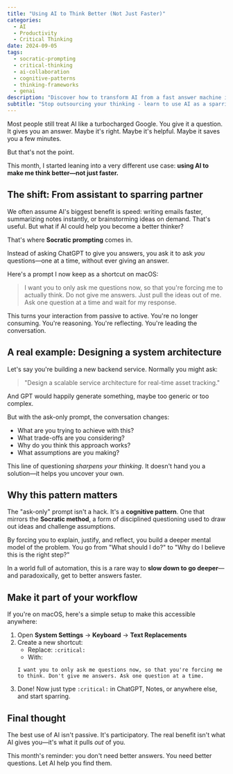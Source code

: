 ```yaml
---
title: "Using AI to Think Better (Not Just Faster)"
categories:
  - AI
  - Productivity
  - Critical Thinking
date: 2024-09-05
tags:
  - socratic-prompting
  - critical-thinking
  - ai-collaboration
  - cognitive-patterns
  - thinking-frameworks
  - genai
description: "Discover how to transform AI from a fast answer machine into a thinking partner using Socratic prompting to improve your reasoning and decision-making process."
subtitle: "Stop outsourcing your thinking - learn to use AI as a sparring partner that makes you think better, not just faster, through disciplined questioning."
---
```


Most people still treat AI like a turbocharged Google. You give it a question. It gives you an answer. Maybe it's right. Maybe it's helpful. Maybe it saves you a few minutes.

But that's not the point.

This month, I started leaning into a very different use case: **using AI to make me think better—not just faster.**

## The shift: From assistant to sparring partner

We often assume AI's biggest benefit is speed: writing emails faster, summarizing notes instantly, or brainstorming ideas on demand. That's useful. But what if AI could help you become a better thinker?

That's where **Socratic prompting** comes in.

Instead of asking ChatGPT to give you answers, you ask it to ask _you_ questions—one at a time, without ever giving an answer.

Here's a prompt I now keep as a shortcut on macOS:

> I want you to only ask me questions now, so that you're forcing me to actually think. Do not give me answers. Just pull the ideas out of me. Ask one question at a time and wait for my response.

This turns your interaction from passive to active. You're no longer consuming. You're reasoning. You're reflecting. You're leading the conversation.

## A real example: Designing a system architecture

Let's say you're building a new backend service. Normally you might ask:

> "Design a scalable service architecture for real-time asset tracking."

And GPT would happily generate something, maybe too generic or too complex.

But with the ask-only prompt, the conversation changes:

- What are you trying to achieve with this?
- What trade-offs are you considering?
- Why do you think this approach works?
- What assumptions are you making?

This line of questioning _sharpens your thinking_. It doesn't hand you a solution—it helps you uncover your own.

## Why this pattern matters

The "ask-only" prompt isn't a hack. It's a **cognitive pattern**. One that mirrors the **Socratic method**, a form of disciplined questioning used to draw out ideas and challenge assumptions.

By forcing you to explain, justify, and reflect, you build a deeper mental model of the problem. You go from "What should I do?" to "Why do I believe this is the right step?"

In a world full of automation, this is a rare way to **slow down to go deeper**—and paradoxically, get to better answers faster.

## Make it part of your workflow

If you're on macOS, here's a simple setup to make this accessible anywhere:

1. Open **System Settings** → **Keyboard** → **Text Replacements**
2. Create a new shortcut:
   - Replace: `:critical:`
   - With:
   ```
   I want you to only ask me questions now, so that you're forcing me to think. Don't give me answers. Ask one question at a time.
   ```
3. Done! Now just type `:critical:` in ChatGPT, Notes, or anywhere else, and start sparring.

## Final thought

The best use of AI isn't passive. It's participatory. The real benefit isn't what AI gives you—it's what it pulls _out_ of you.

This month's reminder: you don't need better answers. You need better questions. Let AI help you find them.
